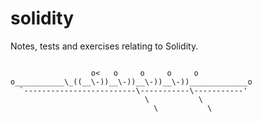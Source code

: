 # solidity

Notes, tests and exercises relating to Solidity.


````

                  o<   o     o     o     o
o___________\_((__\-))__\-))__\-))__\-))_____________o
  `-------------------------\-----------\-----------'
                              \           \
                                \           \ 

````
